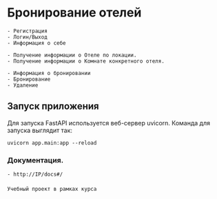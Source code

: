 # Бронирование отелей
```
- Регистрация
- Логин/Выход
- Информация о себе

- Получение информации о Отеле по локации.
- Получение информации о Комнате конкретного отеля.

- Информация о бронировании
- Бронирование
- Удаление
```

## Запуск приложения
Для запуска FastAPI используется веб-сервер uvicorn. Команда для запуска выглядит так:  
```
uvicorn app.main:app --reload
```

### Документация.
```
- http://IP/docs#/
```

####
```
Учебный проект в рамках курса
```
